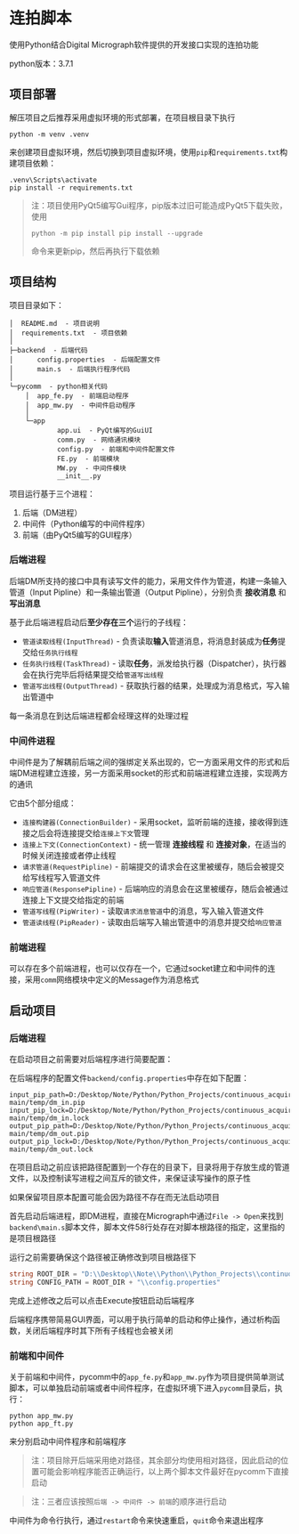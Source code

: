 # 连拍脚本

使用Python结合Digital Micrograph软件提供的开发接口实现的连拍功能

python版本：3.7.1

## 项目部署

解压项目之后推荐采用虚拟环境的形式部署，在项目根目录下执行

```
python -m venv .venv
```

来创建项目虚拟环境，然后切换到项目虚拟环境，使用`pip`和`requirements.txt`构建项目依赖：

```
.venv\Scripts\activate
pip install -r requirements.txt
```

> 注：项目使用PyQt5编写Gui程序，pip版本过旧可能造成PyQt5下载失败，使用
>
> ```
> python -m pip install pip install --upgrade
> ```
>
> 命令来更新pip，然后再执行下载依赖

## 项目结构

项目目录如下：

```
│  README.md  - 项目说明
│  requirements.txt  - 项目依赖
│  
├─backend  - 后端代码 
│      config.properties  - 后端配置文件
│      main.s  - 后端执行程序代码 
│      
└─pycomm  - python相关代码 
    │  app_fe.py  - 前端启动程序 
    │  app_mw.py  - 中间件启动程序
    │  
    └─app
            app.ui  - PyQt编写的GuiUI
            comm.py  - 网络通讯模块
            config.py  - 前端和中间件配置文件
            FE.py  - 前端模块
            MW.py  - 中间件模块
            __init__.py
```

项目运行基于三个进程：

1. 后端（DM进程）
2. 中间件（Python编写的中间件程序）
3. 前端（由PyQt5编写的GUI程序）

### 后端进程

后端DM所支持的接口中具有读写文件的能力，采用文件作为管道，构建一条输入管道（Input Pipline）和一条输出管道（Output Pipline），分别负责 **接收消息** 和 **写出消息** 

基于此后端进程启动后**至少存在三个**运行的子线程：

- `管道读取线程(InputThread)` - 负责读取**输入**管道消息，将消息封装成为**任务**提交给`任务执行线程`
- `任务执行线程(TaskThread)` - 读取**任务**，派发给执行器（Dispatcher），执行器会在执行完毕后将结果提交给`管道写出线程`
- `管道写出线程(OutputThread)` - 获取执行器的结果，处理成为消息格式，写入输出管道中

每一条消息在到达后端进程都会经理这样的处理过程

### 中间件进程

中间件是为了解耦前后端之间的强绑定关系出现的，它一方面采用文件的形式和后端DM进程建立连接，另一方面采用socket的形式和前端进程建立连接，实现两方的通讯

它由5个部分组成：

- `连接构建器(ConnectionBuilder)` - 采用socket，监听前端的连接，接收得到连接之后会将连接提交给`连接上下文`管理
- `连接上下文(ConnectionContext)` - 统一管理 **连接线程** 和 **连接对象**，在适当的时候关闭连接或者停止线程
- `请求管道(RequestPipline)` - 前端提交的请求会在这里被缓存，随后会被提交给写线程写入管道文件
- `响应管道(ResponsePipline)` - 后端响应的消息会在这里被缓存，随后会被通过连接上下文提交给指定的前端
- `管道写线程(PipWriter)` - 读取`请求消息管道`中的消息，写入输入管道文件
- `管道读线程(PipReader)` - 读取由后端写入输出管道中的消息并提交给`响应管道`

### 前端进程

可以存在多个前端进程，也可以仅存在一个，它通过socket建立和中间件的连接，采用`comm`网络模块中定义的Message作为消息格式

## 启动项目

### 后端进程

在启动项目之前需要对后端程序进行简要配置：

在后端程序的配置文件`backend/config.properties`中存在如下配置：

```properties
input_pip_path=D:/Desktop/Note/Python/Python_Projects/continuous_acquire-main/temp/dm_in.pip
input_pip_lock=D:/Desktop/Note/Python/Python_Projects/continuous_acquire-main/temp/dm_in.lock
output_pip_path=D:/Desktop/Note/Python/Python_Projects/continuous_acquire-main/temp/dm_out.pip
output_pip_lock=D:/Desktop/Note/Python/Python_Projects/continuous_acquire-main/temp/dm_out.lock
```

在项目启动之前应该把路径配置到一个存在的目录下，目录将用于存放生成的管道文件，以及控制读写进程之间互斥的锁文件，来保证读写操作的原子性

如果保留项目原本配置可能会因为路径不存在而无法启动项目

首先启动后端进程，即DM进程，直接在Micrograph中通过`File -> Open`来找到`backend\main.s`脚本文件，脚本文件58行处存在对脚本根路径的指定，这里指的是项目根路径

运行之前需要确保这个路径被正确修改到项目根路径下

```c#
string ROOT_DIR = "D:\\Desktop\\Note\\Python\\Python_Projects\\continuous_acquire-main\\backend"
string CONFIG_PATH = ROOT_DIR + "\\config.properties"
```

完成上述修改之后可以点击Execute按钮启动后端程序

后端程序携带简易GUI界面，可以用于执行简单的启动和停止操作，通过析构函数，关闭后端程序时其下所有子线程也会被关闭

### 前端和中间件

关于前端和中间件，pycomm中的`app_fe.py`和`app_mw.py`作为项目提供简单测试脚本，可以单独启动前端或者中间件程序，在虚拟环境下进入`pycomm`目录后，执行：

```
python app_mw.py
python app_ft.py
```

来分别启动中间件程序和前端程序

> 注：项目除开后端采用绝对路径，其余部分均使用相对路径，因此启动的位置可能会影响程序能否正确运行，以上两个脚本文件最好在pycomm下直接启动

> 注：三者应该按照`后端 -> 中间件 -> 前端`的顺序进行启动

中间件为命令行执行，通过`restart`命令来快速重启，`quit`命令来退出程序

 


            
